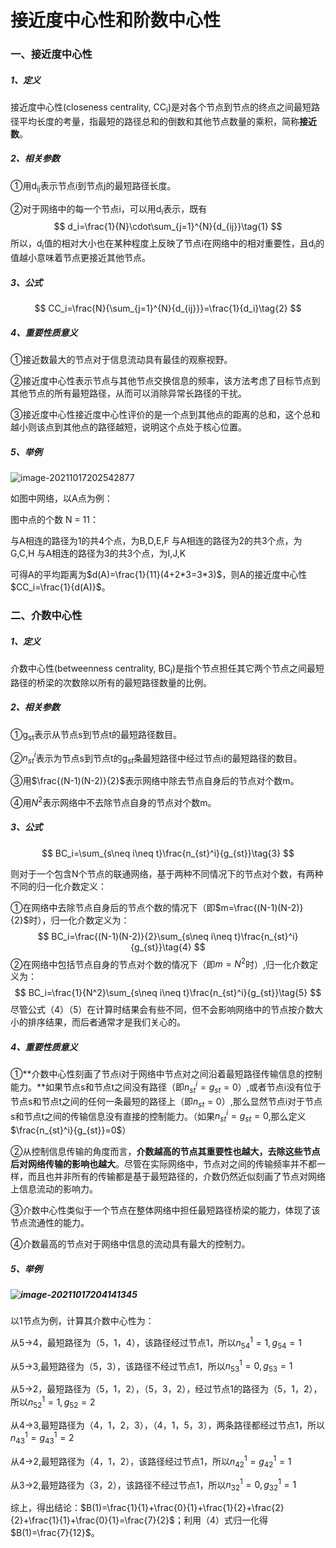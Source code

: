#                            接近度中心性和阶数中心性

### 一、接近度中心性

##### 1、定义

接近度中心性(closeness centrality, CC<sub>i</sub>)是对各个节点到节点的终点之间最短路径平均长度的考量，指最短的路径总和的倒数和其他节点数量的乘积，简称**接近数**。

##### 2、相关参数

①用d<sub>ij</sub>表示节点i到节点j的最短路径长度。

②对于网络中的每一个节点i，可以用d<sub>i</sub>表示，既有
$$
d_i=\frac{1}{N}\cdot\sum_{j=1}^{N}{d_{ij}}\tag{1}
$$
所以，d<sub>i</sub>值的相对大小也在某种程度上反映了节点i在网络中的相对重要性，且d<sub>i</sub>的值越小意味着节点更接近其他节点。

##### 3、公式

$$
CC_i=\frac{N}{\sum_{j=1}^{N}{d_{ij}}}=\frac{1}{d_i}\tag{2}
$$

<!--注：综合（1)(2)式可将d<sub>i</sub>的倒数定义为节点i的接近度中心性。-->

##### 4、重要性质意义

①接近数最大的节点对于信息流动具有最佳的观察视野。

②接近度中心性表示节点与其他节点交换信息的频率，该方法考虑了目标节点到其他节点的所有最短路径，从而可以消除异常长路径的干扰。

③接近度中心性接近度中心性评价的是一个点到其他点的距离的总和，这个总和越小则该点到其他点的路径越短，说明这个点处于核心位置。

##### 5、举例

![image-20211017202542877](C:\Users\lj\AppData\Roaming\Typora\typora-user-images\image-20211017202542877.png)

如图中网络，以A点为例：

图中点的个数 N = 11：

与A相连的路径为1的共4个点，为B,D,E,F
与A相连的路径为2的共3个点，为G,C,H
与A相连的路径为3的共3个点，为I,J,K

可得A的平均距离为$d(A)=\frac{1}{11}(4+2*3=3*3)$，则A的接近度中心性$CC_i=\frac{1}{d(A)}$。

### 二、介数中心性

##### 1、定义

介数中心性(betweenness centrality, BC<sub>i</sub>)是指个节点担任其它两个节点之间最短路径的桥梁的次数除以所有的最短路径数量的比例。

##### 2、相关参数

①g<sub>st</sub>表示从节点s到节点t的最短路径数目。

②$n_{st}^i$表示为节点s到节点t的g$_{st}$条最短路径中经过节点i的最短路径的数目。

③用$\frac{(N-1)(N-2)}{2}$表示网络中除去节点自身后的节点对个数m。

④用$N^2$表示网络中不去除节点自身的节点对个数m。

##### 3、公式

$$
BC_i=\sum_{s\neq i\neq t}\frac{n_{st}^i}{g_{st}}\tag{3}
$$

则对于一个包含N个节点的联通网络，基于两种不同情况下的节点对个数，有两种不同的归一化介数定义：

①在网络中去除节点自身后的节点个数的情况下（即$m=\frac{(N-1)(N-2)}{2}$时），归一化介数定义为：
$$
BC_i=\frac{(N-1)(N-2)}{2}\sum_{s\neq i\neq t}\frac{n_{st}^i}{g_{st}}\tag{4}
$$
②在网络中包括节点自身的节点对个数的情况下（即$m=N^2$时）,归一化介数定义为：
$$
BC_i=\frac{1}{N^2}\sum_{s\neq i\neq t}\frac{n_{st}^i}{g_{st}}\tag{5}
$$
尽管公式（4）（5）在计算时结果会有些不同，但不会影响网络中的节点按介数大小的排序结果，而后者通常才是我们关心的。

##### 4、重要性质意义

①**介数中心性刻画了节点i对于网络中节点对之间沿着最短路径传输信息的控制能力。**如果节点s和节点t之间没有路径（即$n_{st}^i=g_{st}=0$）,或者节点i没有位于节点s和节点t之间的任何一条最短的路径上（即$n_{st}=0$）,那么显然节点i对于节点s和节点t之间的传输信息没有直接的控制能力。（如果$n_{st}^i=g_{st}=0$,那么定义$\frac{n_{st}^i}{g_{st}}=0$）

②从控制信息传输的角度而言，**介数越高的节点其重要性也越大，去除这些节点后对网络传输的影响也越大**。尽管在实际网络中，节点对之间的传输频率并不都一样，而且也并非所有的传输都是基于最短路径的，介数仍然近似刻画了节点对网络上信息流动的影响力。

③介数中心性类似于一个节点在整体网络中担任最短路径桥梁的能力，体现了该节点流通性的能力。

④介数最高的节点对于网络中信息的流动具有最大的控制力。

##### 5、举例

##### ![image-20211017204141345](C:\Users\lj\AppData\Roaming\Typora\typora-user-images\image-20211017204141345.png)

以1节点为例，计算其介数中心性为：

从5->4，最短路径为（5，1，4），该路径经过节点1，所以$n_{54}^1=1,g_{54}=1$

从5->3,最短路径为（5，3），该路径不经过节点1，所以$n_{53}^1=0,g_{53}=1$

从5->2，最短路径为（5，1，2），（5，3，2），经过节点1的路径为（5，1，2），所以$n_{52}^1=1,g_{52}=2$

从4->3,最短路径为（4，1，2，3），（4，1，5，3），两条路径都经过节点1，所以$n_{43}^1=g_{43}^1=2$

从4->2,最短路径为（4，1，2），该路径经过节点1，所以$n_{42}^1=g_{42}^1=1$

从3->2,最短路径为（3，2），该路径不经过节点1，所以$n_{32}^1=0,g_{32}^1=1$

综上，得出结论：$B(1)=\frac{1}{1}+\frac{0}{1}+\frac{1}{2}+\frac{2}{2}+\frac{1}{1}+\frac{0}{1}=\frac{7}{2}$；利用（4）式归一化得$B(1)=\frac{7}{12}$。



